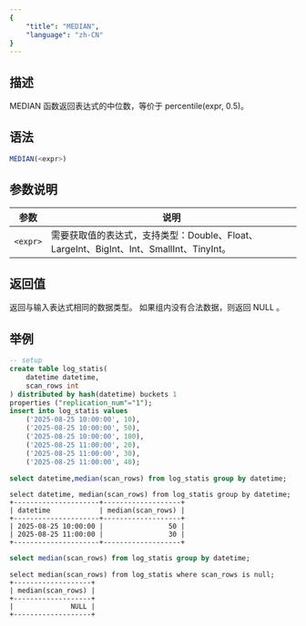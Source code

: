 ```yaml
---
{
    "title": "MEDIAN",
    "language": "zh-CN"
}
---
```


## 描述

MEDIAN 函数返回表达式的中位数，等价于 percentile(expr, 0.5)。

## 语法

```sql
MEDIAN(<expr>)
```

## 参数说明

| 参数 | 说明 |
| -- | -- |
| `<expr>` | 需要获取值的表达式，支持类型：Double、Float、LargeInt、BigInt、Int、SmallInt、TinyInt。 |

## 返回值

返回与输入表达式相同的数据类型。
如果组内没有合法数据，则返回 NULL 。

## 举例

```sql
-- setup
create table log_statis(
    datetime datetime,
    scan_rows int
) distributed by hash(datetime) buckets 1
properties ("replication_num"="1");
insert into log_statis values
    ('2025-08-25 10:00:00', 10),
    ('2025-08-25 10:00:00', 50),
    ('2025-08-25 10:00:00', 100),
    ('2025-08-25 11:00:00', 20),
    ('2025-08-25 11:00:00', 30),
    ('2025-08-25 11:00:00', 40);
```

```sql
select datetime,median(scan_rows) from log_statis group by datetime;
```

```text
select datetime, median(scan_rows) from log_statis group by datetime;
+---------------------+-------------------+
| datetime            | median(scan_rows) |
+---------------------+-------------------+
| 2025-08-25 10:00:00 |                50 |
| 2025-08-25 11:00:00 |                30 |
+---------------------+-------------------+
```

```sql
select median(scan_rows) from log_statis group by datetime;
```

```text
select median(scan_rows) from log_statis where scan_rows is null;
+-------------------+
| median(scan_rows) |
+-------------------+
|              NULL |
+-------------------+
```



